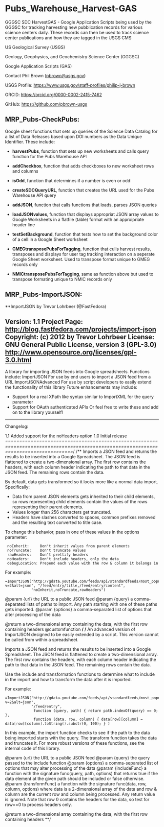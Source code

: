 # Pubs_Warehouse_Harvest-GAS
GGGSC SDC HarvestGAS - Google Application Scripts being used by the GGGSC for tracking harvesting new pubblication records for various science centers daily.  These records can then be used to track science center publications and how they are tagged in the USGS CMS

US Geological Survey (USGS)

Geology, Geophysics, and Geochemistry Science Center (GGGSC)

Google Application Scripts (GAS)

Contact Phil Brown (pbrown@usgs.gov)

USGS Profile: https://www.usgs.gov/staff-profiles/philip-j-brown

ORCID: https://orcid.org/0000-0002-2415-7462

GitHub: https://github.com/pbrown-usgs


## MRP_Pubs-CheckPubs:

Google sheet functions that sets up queries of the Science Data Catalog for a list of Data Releases based upon DOI numbers as the Data Unique Identifier.  These include:

- **harvestPubs**, function that sets up new worksheets and calls query function for the Pubs Warehouse API

- **addCheckbox**, function that adds checkboxes to new worksheet rows and columns

- **isOdd**, function that determines if a number is even or odd

- **createSDCQueryURL**, function that creates the URL used for the Pubs Warehouse API query

- **addJSON**, function that calls functions that loads, parses JSON queries

- **loadJSONvalues**, function that displays appropriat JSON array values to Google Worksheets in a flatfile (table) format with an approipriate header line

- **testSetBackground**, function that tests how to set the background color of a cell in a Google Sheet worksheet

- **GMEGtransposePubsForTagging**, function that culls harvest results, transposes and displays for user tag tracking interaction on a seperate Google Sheet worksheet.  Used to transpose format unique to GMEG records only

- **NMICtransposePubsForTagging**, same as function above but used to transpose formating unique to NMIC records only

## MRP_Pubs-ImportJSON:

 **ImportJSON by Trevor Lohrbeer (@FastFedora)

  Version:      1.1
  Project Page: http://blog.fastfedora.com/projects/import-json
  Copyright:    (c) 2012 by Trevor Lohrbeer
  License:      GNU General Public License, version 3 (GPL-3.0) 
                http://www.opensource.org/licenses/gpl-3.0.html
  ------------------------------------------------------------------------------------------------------------------------------------
  A library for importing JSON feeds into Google spreadsheets. Functions include:
     ImportJSON            For use by end users to import a JSON feed from a URL 
     ImportJSONAdvanced    For use by script developers to easily extend the functionality of this library
  Future enhancements may include:
   - Support for a real XPath like syntax similar to ImportXML for the query parameter
   - Support for OAuth authenticated APIs
  Or feel free to write these and add on to the library yourself!
  ------------------------------------------------------------------------------------------------------------------------------------
  Changelog:
  
  1.1    Added support for the noHeaders option
  1.0    Initial release
 *====================================================================================================================================*/
/**
 Imports a JSON feed and returns the results to be inserted into a Google Spreadsheet. The JSON feed is flattened to create 
 a two-dimensional array. The first row contains the headers, with each column header indicating the path to that data in 
 the JSON feed. The remaining rows contain the data. 
 
 By default, data gets transformed so it looks more like a normal data import. Specifically:
 
   - Data from parent JSON elements gets inherited to their child elements, so rows representing child elements contain the values 
      of the rows representing their parent elements.
   - Values longer than 256 characters get truncated.
   - Headers have slashes converted to spaces, common prefixes removed and the resulting text converted to title case. 
 
 To change this behavior, pass in one of these values in the options parameter:
 
     noInherit:     Don't inherit values from parent elements
     noTruncate:    Don't truncate values
     rawHeaders:    Don't prettify headers
     noHeaders:     Don't include headers, only the data
     debugLocation: Prepend each value with the row & column it belongs in
 
  For example:
 
    =ImportJSON("http://gdata.youtube.com/feeds/api/standardfeeds/most_popular?v=2&alt=json", "/feed/entry/title,/feed/entry/content",
                "noInherit,noTruncate,rawHeaders")
  
  @param {url} the URL to a public JSON feed
  @param {query} a comma-separated lists of paths to import. Any path starting with one of these paths gets imported.
  @param {options} a comma-separated list of options that alter processing of the data
 
  @return a two-dimensional array containing the data, with the first row containing headers
  @customfunction
 **/
 /**
  An advanced version of ImportJSON designed to be easily extended by a script. This version cannot be called from within a 
  spreadsheet.
 
  Imports a JSON feed and returns the results to be inserted into a Google Spreadsheet. The JSON feed is flattened to create 
  a two-dimensional array. The first row contains the headers, with each column header indicating the path to that data in 
  the JSON feed. The remaining rows contain the data. 
 
  Use the include and transformation functions to determine what to include in the import and how to transform the data after it is
  imported. 
 
  For example:
 
    =ImportJSON("http://gdata.youtube.com/feeds/api/standardfeeds/most_popular?v=2&alt=json", 
                "/feed/entry",
                 function (query, path) { return path.indexOf(query) == 0; },
                 function (data, row, column) { data[row][column] = data[row][column].toString().substr(0, 100); } )
 
  In this example, the import function checks to see if the path to the data being imported starts with the query. The transform 
  function takes the data and truncates it. For more robust versions of these functions, see the internal code of this library.
 
  @param {url}           the URL to a public JSON feed
  @param {query}         the query passed to the include function
  @param {options}       a comma-separated list of options that may alter processing of the data
  @param {includeFunc}   a function with the signature func(query, path, options) that returns true if the data element at the given path
                         should be included or false otherwise. 
  @param {transformFunc} a function with the signature func(data, row, column, options) where data is a 2-dimensional array of the data 
                         and row & column are the current row and column being processed. Any return value is ignored. Note that row 0 
                         contains the headers for the data, so test for row==0 to process headers only.
 
  @return a two-dimensional array containing the data, with the first row containing headers
 **/

